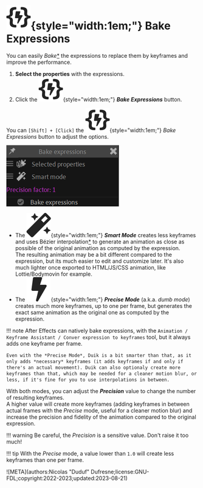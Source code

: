 # ![](../../../img/duik/icons/expression_baker.svg){style="width:1em;"} Bake Expressions

You can easily *Bake*[*](../../../misc/glossary.md) the expressions to replace them by keyframes and improve the performance.

1. **Select the properties** with the expressions.
2. Click the ![](../../../img/duik/icons/expression_baker.svg){style="width:1em;"} ***Bake Expressions*** button.

You can `[Shift] + [Click]` the ![](../../../img/duik/icons/expression_baker.svg){style="width:1em;"} *Bake Expressions* button to adjust the options.

![](../../../img/duik/automation/bake-expressions.png)

- The ![](../../../img/duik/icons/autorig.svg){style="width:1em;"} ***Smart Mode*** creates less keyframes and uses Bézier interpolation[*](../../../misc/glossary.md) to generate an animation as close as possible of the original animation as computed by the expression.  
    The resulting animation may be a bit different compared to the expression, but its much easier to edit and customize later. It's also much lighter once exported to HTML/JS/CSS animation, like Lottie/Bodymovin for example.
- The ![](../../../img/duik/icons/quick.svg){style="width:1em;"} ***Precise Mode*** (a.k.a. *dumb mode*) creates much more keyframes, up to one per frame, but generates the exact same animation as the original one as computed by the expression.

!!! note
    After Effects can natively bake expressions, with the `Animation / Keyframe Assistant / Conver expression to keyframes` tool, but it always adds one keyframe per frame.

    Even with the *Precise Mode*, Duik is a bit smarter than that, as it only adds *necessary* keyframes (it adds keyframes if and only if there's an actual movement). Duik can also optionaly create more keyframes than that, which may be needed for a cleaner motion blur, or less, if it's fine for you to use interpolations in between.

With both modes, you can adjust the ***Precision*** value to change the number of resulting keyframes.  
A higher value will create more keyframes (adding keyframes in between actual frames with the *Precise* mode, useful for a cleaner motion blur) and increase the precision and fidelity of the animation compared to the original expression.

!!! warning
    Be careful, the *Precision* is a sensitive value. Don't raise it too much!

!!! tip
    With the *Precise* mode, a value lower than `1.0` will create less keyframes than one per frame.


![META](authors:Nicolas "Duduf" Dufresne;license:GNU-FDL;copyright:2022-2023;updated:2023-08-21)
